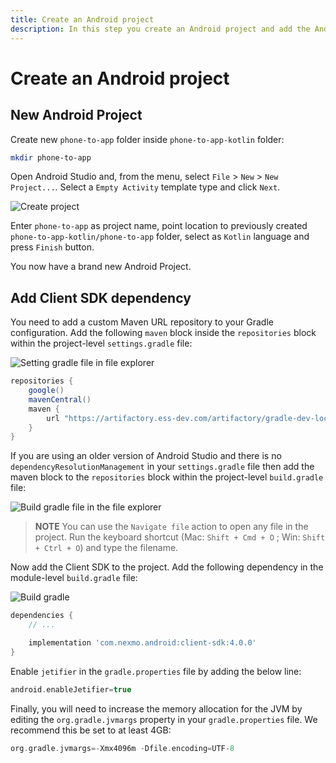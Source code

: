 ```yaml
---
title: Create an Android project
description: In this step you create an Android project and add the Android Client SDK library.
---
```


# Create an Android project
## New Android Project

Create new `phone-to-app` folder inside `phone-to-app-kotlin` folder:

```bash
mkdir phone-to-app
```

Open Android Studio and, from the menu, select `File` > `New` > `New Project...`. Select a `Empty Activity` template type and click `Next`.

![Create project](/screenshots/tutorials/client-sdk/android-shared/create-project-empty-activity.png)

Enter `phone-to-app` as project name, point location to previously created `phone-to-app-kotlin/phone-to-app` folder, select as `Kotlin` language and press `Finish` button.

You now have a brand new Android Project.

## Add Client SDK dependency

You need to add a custom Maven URL repository to your Gradle configuration. Add the following `maven` block inside the `repositories` block within the project-level `settings.gradle` file:

![Setting gradle file in file explorer](/screenshots/tutorials/client-sdk/android-shared/settings-gradle-file.png)

```groovy
repositories {
    google()
    mavenCentral()
    maven {
        url "https://artifactory.ess-dev.com/artifactory/gradle-dev-local"
    }
}
```

If you are using an older version of Android Studio and there is no `dependencyResolutionManagement` in your `settings.gradle` file then add the maven block to the `repositories` block within the project-level `build.gradle` file:

![Build gradle file in the file explorer](/screenshots/tutorials/client-sdk/android-shared/project-level-build-gradle-file.png)

> **NOTE** You can use the `Navigate file` action to open any file in the project. Run the keyboard shortcut (Mac: `Shift + Cmd + O` ; Win: `Shift + Ctrl + O`) and type the filename.

Now add the Client SDK to the project. Add the following dependency in the module-level `build.gradle` file:

![Build gradle](/screenshots/tutorials/client-sdk/android-shared/module-level-build-gradle-file.png)

```groovy
dependencies {
    // ...

    implementation 'com.nexmo.android:client-sdk:4.0.0'
}
```

Enable `jetifier` in the `gradle.properties` file by adding the below line:

```groovy
android.enableJetifier=true
```

Finally, you will need to increase the memory allocation for the JVM by editing the `org.gradle.jvmargs` property in your `gradle.properties` file. We recommend this be set to at least 4GB:

```groovy
org.gradle.jvmargs=-Xmx4096m -Dfile.encoding=UTF-8
```
